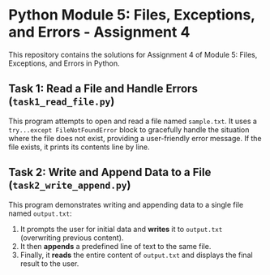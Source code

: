# Python Module 5: Files, Exceptions, and Errors - Assignment 4

This repository contains the solutions for Assignment 4 of Module 5: Files, Exceptions, and Errors in Python.

## Task 1: Read a File and Handle Errors (`task1_read_file.py`)

This program attempts to open and read a file named `sample.txt`. It uses a `try...except FileNotFoundError` block to gracefully handle the situation where the file does not exist, providing a user-friendly error message. If the file exists, it prints its contents line by line.

## Task 2: Write and Append Data to a File (`task2_write_append.py`)

This program demonstrates writing and appending data to a single file named `output.txt`:
1.  It prompts the user for initial data and **writes** it to `output.txt` (overwriting previous content).
2.  It then **appends** a predefined line of text to the same file.
3.  Finally, it **reads** the entire content of `output.txt` and displays the final result to the user.
